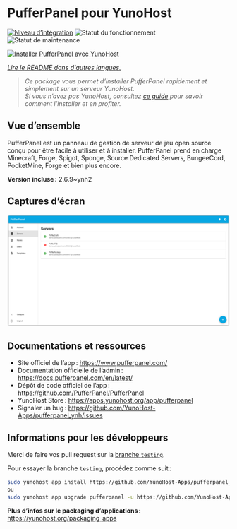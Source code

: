 <!--
Nota bene : ce README est automatiquement généré par <https://github.com/YunoHost/apps/tree/master/tools/readme_generator>
Il NE doit PAS être modifié à la main.
-->

# PufferPanel pour YunoHost

[![Niveau d’intégration](https://dash.yunohost.org/integration/pufferpanel.svg)](https://dash.yunohost.org/appci/app/pufferpanel) ![Statut du fonctionnement](https://ci-apps.yunohost.org/ci/badges/pufferpanel.status.svg) ![Statut de maintenance](https://ci-apps.yunohost.org/ci/badges/pufferpanel.maintain.svg)

[![Installer PufferPanel avec YunoHost](https://install-app.yunohost.org/install-with-yunohost.svg)](https://install-app.yunohost.org/?app=pufferpanel)

*[Lire le README dans d'autres langues.](./ALL_README.md)*

> *Ce package vous permet d’installer PufferPanel rapidement et simplement sur un serveur YunoHost.*  
> *Si vous n’avez pas YunoHost, consultez [ce guide](https://yunohost.org/install) pour savoir comment l’installer et en profiter.*

## Vue d’ensemble

PufferPanel est un panneau de gestion de serveur de jeu open source conçu pour être facile à utiliser et à installer. PufferPanel prend en charge Minecraft, Forge, Spigot, Sponge, Source Dedicated Servers, BungeeCord, PocketMine, Forge et bien plus encore.

**Version incluse :** 2.6.9~ynh2

## Captures d’écran

![Capture d’écran de PufferPanel](./doc/screenshots/serverlist.png)

## Documentations et ressources

- Site officiel de l’app : <https://www.pufferpanel.com/>
- Documentation officielle de l’admin : <https://docs.pufferpanel.com/en/latest/>
- Dépôt de code officiel de l’app : <https://github.com/PufferPanel/PufferPanel>
- YunoHost Store : <https://apps.yunohost.org/app/pufferpanel>
- Signaler un bug : <https://github.com/YunoHost-Apps/pufferpanel_ynh/issues>

## Informations pour les développeurs

Merci de faire vos pull request sur la [branche `testing`](https://github.com/YunoHost-Apps/pufferpanel_ynh/tree/testing).

Pour essayer la branche `testing`, procédez comme suit :

```bash
sudo yunohost app install https://github.com/YunoHost-Apps/pufferpanel_ynh/tree/testing --debug
ou
sudo yunohost app upgrade pufferpanel -u https://github.com/YunoHost-Apps/pufferpanel_ynh/tree/testing --debug
```

**Plus d’infos sur le packaging d’applications :** <https://yunohost.org/packaging_apps>
